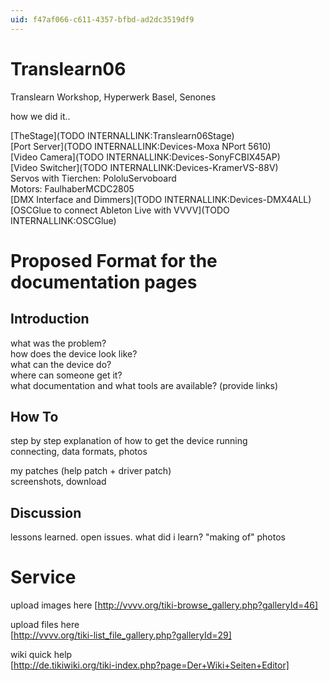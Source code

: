 ```yaml
---
uid: f47af066-c611-4357-bfbd-ad2dc3519df9
---
```


# Translearn06
Translearn Workshop, Hyperwerk Basel, Senones  

how we did it..  

[TheStage](TODO INTERNALLINK:Translearn06Stage)  
[Port Server](TODO INTERNALLINK:Devices-Moxa NPort 5610)  
[Video Camera](TODO INTERNALLINK:Devices-SonyFCBIX45AP)  
[Video Switcher](TODO INTERNALLINK:Devices-KramerVS-88V)  
Servos with Tierchen: PololuServoboard  
Motors: FaulhaberMCDC2805  
[DMX Interface and Dimmers](TODO INTERNALLINK:Devices-DMX4ALL)
[OSCGlue to connect Ableton Live with VVVV](TODO INTERNALLINK:OSCGlue)  


# Proposed Format for the documentation pages
## Introduction

what was the problem?   
how does the device look like?   
what can the device do?   
where can someone get it?   
what documentation and what tools are available? (provide links)   

## How To

step by step explanation of how to get the device running  
connecting, data formats, photos  

my patches (help patch + driver patch)   
screenshots, download  

## Discussion

lessons learned. open issues. what did i learn? "making of" photos  


# Service
upload images here [http://vvvv.org/tiki-browse_gallery.php?galleryId=46]  

upload files here  
[http://vvvv.org/tiki-list_file_gallery.php?galleryId=29]  

wiki quick help  
[http://de.tikiwiki.org/tiki-index.php?page=Der+Wiki+Seiten+Editor]